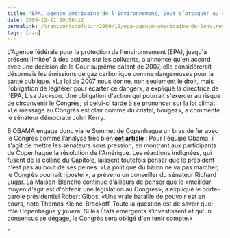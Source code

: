 ```yaml
---
title: "EPA, agence américaine de l’Environnement, peut s’attaquer au CO2"
date: 2009-12-11 10:56:12
permalink: /transportsdufutur/2009/12/epa-agence-americaine-de-lenvironnement-peut-sattaquer-au-co2.html
tags: [nan]
---
```


<p class="MsoNormal"><span>L'Agence fédérale pour la protection de l'environnement (EPA), jusqu'à présent limitée" à des actions sur les polluants, a annoncé qu'en accord avec une décision de la Cour suprême datant de 2007, elle considérerait désormais les émissions de gaz carbonique comme dangereuses pour la santé publique. «La loi de 2007 nous donne, non seulement le droit, mais l'obligation de légiférer pour écarter ce danger», a expliqué la directrice de l'EPA, Lisa Jackson. Une obligation d'action qui pourrait s'exercer au risque de circonvenir le Congrès, si celui-ci tarde à se prononcer sur la loi climat. «Le message au Congrès est clair comme du cristal, bougez», a commenté le sénateur démocrate John Kerry.</span></p> <p class=""MsoNormal""><span></span></p>   <!--more-->  <p class=""MsoNormal""><span></span></p> <p class=""MsoNormal""><span>B.OBAMA engage donc via le Sommet de Copenhague un bras de fer avec le Congrès comme l’analyse très bien <strong><a href=""http://www.lefigaro.fr/editos/2009/12/09/01031-20091209ARTFIG00434-obama-entre-copenhague-et-le-capitole-.php""><font color=""#800080"">cet article</font></a></strong> : Pour l'équipe Obama, il s'agit de mettre les sénateurs sous pression, en montrant aux participants de Copenhague la résolution de l'Amérique. Les réactions indignées, qui fusent de la colline du Capitole, laissent toutefois penser que le président n'est pas au bout de ses peines. «La politique du bâton ne va pas marcher, le Congrès pourrait riposter», a prévenu un conseiller du sénateur Richard Lugar. La Maison-Blanche continue d'ailleurs de penser que le «meilleur moyen d'agir est d'obtenir une législation au Congrès», a expliqué le porte-parole présidentiel Robert Gibbs. «Une vraie bataille de pouvoir est en cours, note Thomas Kleine-Brockoff. Toute la question est de savoir quel rôle Copenhague y jouera. Si les États émergents s'investissent et qu'un consensus se dégage, le Congrès sera obligé d'en tenir compte.»</span></p>"

